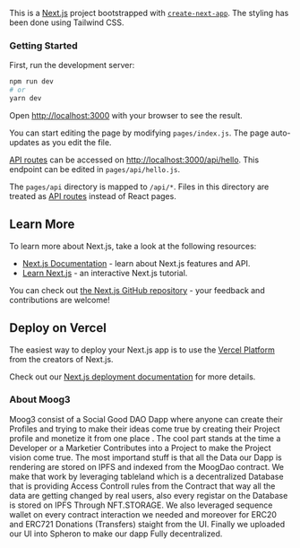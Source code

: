 This is a [Next.js](https://nextjs.org/) project bootstrapped with [`create-next-app`](https://github.com/vercel/next.js/tree/canary/packages/create-next-app). The styling has been done using Tailwind CSS.

### Getting Started

First, run the development server:

```bash
npm run dev
# or
yarn dev
```

Open [http://localhost:3000](http://localhost:3000) with your browser to see the result.

You can start editing the page by modifying `pages/index.js`. The page auto-updates as you edit the file.

[API routes](https://nextjs.org/docs/api-routes/introduction) can be accessed on [http://localhost:3000/api/hello](http://localhost:3000/api/hello). This endpoint can be edited in `pages/api/hello.js`.

The `pages/api` directory is mapped to `/api/*`. Files in this directory are treated as [API routes](https://nextjs.org/docs/api-routes/introduction) instead of React pages.

## Learn More

To learn more about Next.js, take a look at the following resources:

-   [Next.js Documentation](https://nextjs.org/docs) - learn about Next.js features and API.
-   [Learn Next.js](https://nextjs.org/learn) - an interactive Next.js tutorial.

You can check out [the Next.js GitHub repository](https://github.com/vercel/next.js/) - your feedback and contributions are welcome!

## Deploy on Vercel

The easiest way to deploy your Next.js app is to use the [Vercel Platform](https://vercel.com/new?utm_medium=default-template&filter=next.js&utm_source=create-next-app&utm_campaign=create-next-app-readme) from the creators of Next.js.

Check out our [Next.js deployment documentation](https://nextjs.org/docs/deployment) for more details.


### About Moog3

Moog3 consist of a Social Good DAO Dapp where anyone can create their Profiles and trying to make their ideas come true by creating their Project profile and monetize it from one place . The cool part stands at the time a Developer or a Marketier Contributes into a Project to make the Project vision come true. The most importand stuff is that all the Data our Dapp is rendering are stored on IPFS and indexed from the MoogDao contract. We make that work by leveraging tableland which is a decentralized Database that is providing Access Controll rules from the Contract that way all the data are getting changed by real users, also every registar on the Database is stored on IPFS Through NFT.STORAGE. We also leveraged sequence wallet on every contract interaction we needed and moreover for ERC20 and ERC721 Donations (Transfers) staight from the UI. Finally we uploaded our UI into Spheron to make our dapp Fully decentralized.
